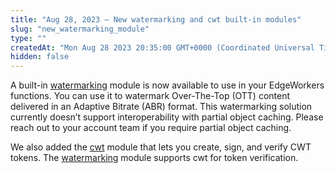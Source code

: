 ```yaml
---
title: "Aug 28, 2023 — New watermarking and cwt built-in modules"
slug: "new_watermarking_module"
type: ""
createdAt: "Mon Aug 28 2023 20:35:00 GMT+0000 (Coordinated Universal Time)"
hidden: false
---
```

A built-in  [watermarking](doc:watermarking) module is now available to use in your EdgeWorkers functions. You can use it to watermark Over-The-Top (OTT) content delivered in an Adaptive Bitrate (ABR) format. This watermarking solution currently doesn’t support interoperability with partial object caching. Please reach out to your account team if you require partial object caching.

We also added the [cwt](doc:cwt) module that lets you create, sign, and verify CWT tokens. The [watermarking](doc:watermarking) module supports cwt for token verification.